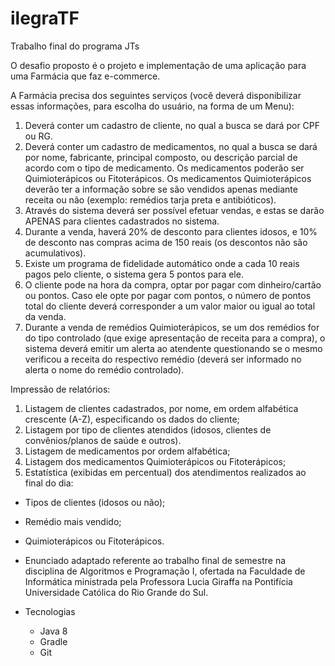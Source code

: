 # ilegraTF
Trabalho final do programa JTs

O desafio proposto é o projeto e implementação de uma aplicação para uma Farmácia que faz e-commerce.

A Farmácia precisa dos seguintes serviços (você deverá disponibilizar essas informações, para escolha do usuário, na forma de um Menu):
 1) Deverá conter um cadastro de cliente, no qual a busca se dará por CPF ou RG.
 2) Deverá conter um cadastro de medicamentos, no qual a busca se dará por nome, fabricante, principal composto, ou descrição parcial de acordo com o tipo de medicamento. Os medicamentos poderão ser Quimioterápicos ou Fitoterápicos. Os medicamentos Quimioterápicos deverão ter a informação sobre se são vendidos apenas mediante receita ou não (exemplo: remédios tarja preta e antibióticos).
 3) Através do sistema deverá ser possível efetuar vendas, e estas se darão APENAS para clientes cadastrados no sistema.
 4) Durante a venda, haverá 20% de desconto para clientes idosos, e 10% de desconto nas compras acima de 150 reais (os descontos não são acumulativos).
 5) Existe um programa de fidelidade automático onde a cada 10 reais pagos pelo cliente, o sistema gera 5 pontos para ele.
 6) O cliente pode na hora da compra, optar por pagar com dinheiro/cartão ou pontos. Caso ele opte por pagar com pontos, o número de pontos total do cliente deverá corresponder a um valor maior ou igual ao total da venda.
 7) Durante a venda de remédios Quimioterápicos, se um dos remédios for do tipo controlado (que exige apresentação de receita para a compra), o sistema deverá emitir um alerta ao atendente questionando se o mesmo verificou a receita do respectivo remédio (deverá ser informado no alerta o nome do remédio controlado).

Impressão de relatórios:
 1) Listagem de clientes cadastrados, por nome, em ordem alfabética crescente (A-Z), especificando os dados do cliente;
 2) Listagem por tipo de clientes atendidos (idosos, clientes de convênios/planos de saúde e outros).
 3) Listagem de medicamentos por ordem alfabética;
 4) Listagem dos medicamentos Quimioterápicos ou Fitoterápicos;
 5) Estatística (exibidas em percentual) dos atendimentos realizados ao final do dia:
   - Tipos de clientes (idosos ou não);
   - Remédio mais vendido;
   - Quimioterápicos ou Fitoterápicos.
   
- Enunciado adaptado referente ao trabalho final de semestre na disciplina de Algoritmos e Programação I, ofertada na Faculdade de Informática ministrada pela Professora Lucia Giraffa na Pontifícia Universidade Católica do Rio Grande do Sul.

- Tecnologias
   - Java 8
   - Gradle
   - Git
